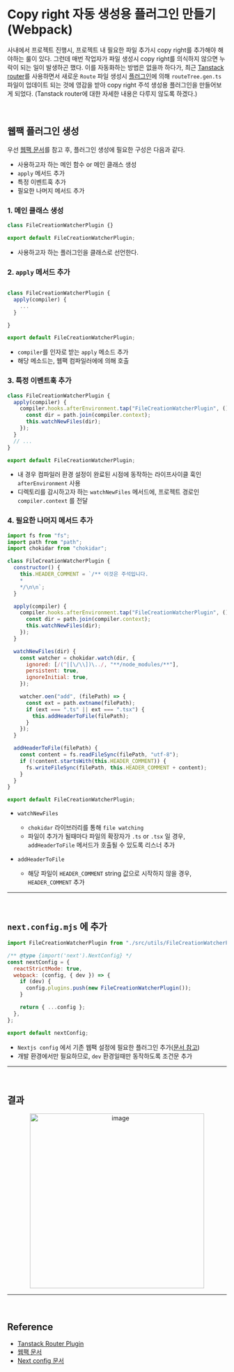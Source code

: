 # Copy right 자동 생성용 플러그인 만들기 (Webpack)

사내에서 프로젝트 진행시, 프로젝트 내 필요한 파일 추가시 copy right를 추가해야 해야하는 룰이 있다. 그런데 매번 작업자가 파일 생성시 copy right를 의식하지 않으면 누락이 되는 일이 발생하곤 했다. 이를 자동화하는 방법은 없을까 하다가, 최근 [Tanstack router](https://tanstack.com/router/latest)를 사용하면서
새로운 `Route` 파일 생성시 [플러그인](https://github.com/TanStack/router/tree/main/packages/router-plugin/src)에 의해 `routeTree.gen.ts` 파일이 업데이트 되는 것에 영감을 받아 copy right 주석 생성용 플러그인을 만들어보게 되었다. (Tanstack router에 대한 자세한 내용은 다루지 않도록 하겠다.)

</br>

## 웹팩 플러그인 생성

우선 [웹팩 문서](https://webpack.kr/contribute/writing-a-plugin/)를 참고 후, 플러그인 생성에 필요한 구성은 다음과 같다.

- 사용하고자 하는 메인 함수 or 메인 클래스 생성
- `apply` 메서드 추가
- 특정 이벤트훅 추가
- 필요한 나머지 메서드 추가

### 1. 메인 클래스 생성

```javascript
class FileCreationWatcherPlugin {}

export default FileCreationWatcherPlugin;
```

- 사용하고자 하는 플러그인을 클래스로 선언한다.

### 2. `apply` 메서드 추가

```javascript

class FileCreationWatcherPlugin {
  apply(compiler) {
    ...
  }

}

export default FileCreationWatcherPlugin;
```

- `compiler`를 인자로 받는 `apply` 메소드 추가
- 해당 메소드는, 웹팩 컴파일러에에 의해 호출

### 3. 특정 이벤트훅 추가

```javascript
class FileCreationWatcherPlugin {
  apply(compiler) {
    compiler.hooks.afterEnvironment.tap("FileCreationWatcherPlugin", () => {
      const dir = path.join(compiler.context);
      this.watchNewFiles(dir);
    });
  }
  // ...
}

export default FileCreationWatcherPlugin;
```

- 내 경우 컴파일러 환경 설정이 완료된 시점에 동작하는 라이프사이클 훅인 `afterEnvironment` 사용
- 디렉토리를 감시하고자 하는 `watchNewFiles` 메서드에, 프로젝트 경로인 `compiler.context` 를 전달

### 4. 필요한 나머지 메서드 추가

```javascript
import fs from "fs";
import path from "path";
import chokidar from "chokidar";

class FileCreationWatcherPlugin {
  constructor() {
    this.HEADER_COMMENT = `/** 이것은 주석입니다.
    * 
    */\n\n`;
  }

  apply(compiler) {
    compiler.hooks.afterEnvironment.tap("FileCreationWatcherPlugin", () => {
      const dir = path.join(compiler.context);
      this.watchNewFiles(dir);
    });
  }

  watchNewFiles(dir) {
    const watcher = chokidar.watch(dir, {
      ignored: [/(^|[\/\\])\../, "**/node_modules/**"],
      persistent: true,
      ignoreInitial: true,
    });

    watcher.oen("add", (filePath) => {
      const ext = path.extname(filePath);
      if (ext === ".ts" || ext === ".tsx") {
        this.addHeaderToFile(filePath);
      }
    });
  }

  addHeaderToFile(filePath) {
    const content = fs.readFileSync(filePath, "utf-8");
    if (!content.startsWith(this.HEADER_COMMENT)) {
      fs.writeFileSync(filePath, this.HEADER_COMMENT + content);
    }
  }
}

export default FileCreationWatcherPlugin;
```

- `watchNewFiles`

  - `chokidar` 라이브러리를 통해 `file watching`
  - 파일이 추가가 될때마다 파일의 확장자가 `.ts` or `.tsx` 일 경우, `addHeaderToFile` 메서드가 호출될 수 있도록 리스너 추가

- `addHeaderToFile`
  - 해당 파일이 `HEADER_COMMENT` string 값으로 시작하지 않을 경우, `HEADER_COMMENT` 추가

---

<br/>

## `next.config.mjs` 에 추가

```javascript
import FileCreationWatcherPlugin from "./src/utils/FileCreationWatcherPlugin/index.js";

/** @type {import('next').NextConfig} */
const nextConfig = {
  reactStrictMode: true,
  webpack: (config, { dev }) => {
    if (dev) {
      config.plugins.push(new FileCreationWatcherPlugin());
    }

    return { ...config };
  },
};

export default nextConfig;
```

- `Nextjs config` 에서 기존 웹팩 설정에 필요한 플러그인 추가([문서 참고](https://nextjs.org/docs/app/api-reference/next-config-js/webpack))
- 개발 환경에서만 필요하므로, `dev` 환경일때만 동작하도록 조건문 추가

---

<br/>

## 결과

<div align="center">
  <img width="400" alt="image" src="https://github.com/user-attachments/assets/9056cab8-4ed5-418b-b4b5-77e71a19c936">
</div>

---

<br/>

## Reference

- [Tanstack Router Plugin](https://github.com/TanStack/router/tree/main/packages/router-plugin/src)
- [웹팩 문서](https://webpack.kr/contribute/writing-a-plugin/)
- [Next config 문서](https://nextjs.org/docs/app/api-reference/next-config-js/webpack)
